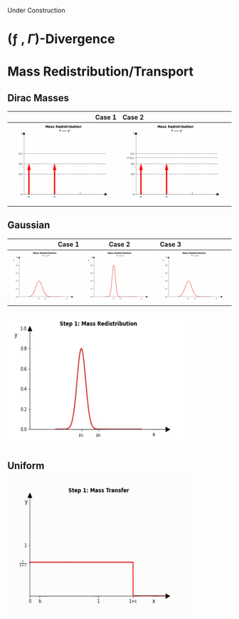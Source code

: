 Under Construction
# (ƒ , $\Gamma$)-Divergence

# Mass Redistribution/Transport
## Dirac Masses

Case 1                        |  Case 2            
-----------------------------:|:----------------------------
![Alt-txt](gif/dirac/dirac_case1.gif)|![Alt-txt](gif/dirac/dirac_case2.gif)


## Gaussian
Case 1                        |  Case 2                                                        | Case 3
-----------------------------:|:--------------------------------------------------------------:|:-------------
![Alt-txt](gif/gaussian/Gaussian_case_1.gif)|![Alt-txt](gif/gaussian/Gaussian_case_2.gif)  |![Alt-txt](gif/gaussian/Gaussian_case_3.gif) 
<img src="gif/Gaussian.gif" width="400" height="300"/>

## Uniform
<img src="gif/Uniform.gif" width="400" height="300"/>
